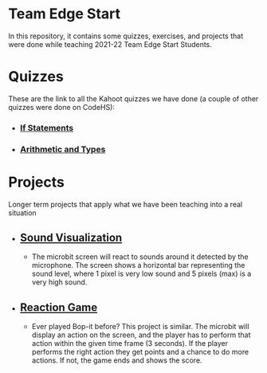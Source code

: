 # Team Edge Start
In this repository, it contains some quizzes, exercises, and projects that were done while teaching 2021-22 Team Edge Start Students.

# Quizzes
These are the link to all the Kahoot quizzes we have done (a couple of other quizzes were done on CodeHS):
- ### [If Statements](https://create.kahoot.it/details/99542693-d3dc-4dfe-af81-17054151a681)
- ### [Arithmetic and Types](https://create.kahoot.it/share/team-edge-review-kahoot/f1a834ef-0a1a-41b9-87af-6a3cc201e1cb)

# Projects
Longer term projects that apply what we have been teaching into a real situation
- ## [Sound Visualization](/projects/sound-visualization/)
  - The microbit screen will react to sounds around it detected by the microphone. The screen shows a horizontal bar representing the sound level, where 1 pixel is very low sound and 5 pixels (max) is a very high sound.
- ## [Reaction Game](/projects/reaction-game/)
  - Ever played Bop-it before? This project is similar. The microbit will display an action on the screen, and the player has to perform that action within the given time frame (3 seconds). If the player performs the right action they get points and a chance to do more actions. If not, the game ends and shows the score.
